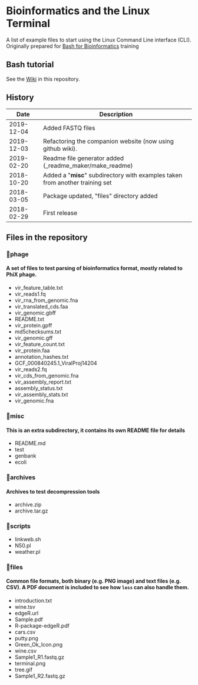 # Bioinformatics and the Linux Terminal

A list of example files to start using the Linux Command Line interface (CLI). 
Originally prepared for [Bash for Bioinformatics](https://seq.space/notes/doku.php?id=bash-beginners) training

## Bash tutorial

See the [Wiki](https://github.com/telatin/learn_bash/wiki) in this repository.


## History

| Date       | Description | 
|------------|------------------|
| 2019-12-04 |  Added FASTQ files |
| 2019-12-03 |  Refactoring the companion website (now using github wiki). |
| 2019-02-20 |  Readme file generator added (_readme_maker/make_readme) | 
| 2018-10-20 |  Added a "**misc**" subdirectory with examples taken from another training set| 
| 2018-03-05 |  Package updated, "files" directory added |
| 2018-02-29 |  First release|



## Files in the repository


### 📁phage

#### A set of files to test parsing of bioinformatics format, mostly related to PhiX phage.

 - vir_feature_table.txt
 - vir_reads1.fq
 - vir_rna_from_genomic.fna
 - vir_translated_cds.faa
 - vir_genomic.gbff
 - README.txt
 - vir_protein.gpff
 - md5checksums.txt
 - vir_genomic.gff
 - vir_feature_count.txt
 - vir_protein.faa
 - annotation_hashes.txt
 - GCF_000840245.1_ViralProj14204
 - vir_reads2.fq
 - vir_cds_from_genomic.fna
 - vir_assembly_report.txt
 - assembly_status.txt
 - vir_assembly_stats.txt
 - vir_genomic.fna

### 📁misc

#### This is an extra subdirectory, it contains its own README file for details

 - README.md
 - test
 - genbank
 - ecoli

### 📁archives

#### Archives to test decompression tools

 - archive.zip
 - archive.tar.gz

### 📁scripts
 - linkweb.sh
 - N50.pl
 - weather.pl

### 📁files

#### Common file formats, both binary (e.g. PNG image) and text files (e.g. CSV). A PDF document is included to see how `less` can also handle them.

 - introduction.txt
 - wine.tsv
 - edgeR.url
 - Sample.pdf
 - R-package-edgeR.pdf
 - cars.csv
 - putty.png
 - Green_Ok_Icon.png
 - wine.csv
 - Sample1_R1.fastq.gz
 - terminal.png
 - tree.gif
 - Sample1_R2.fastq.gz



